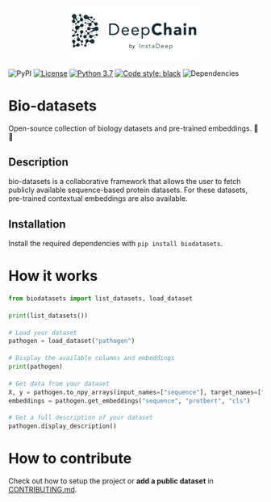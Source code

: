 <p align="center">
  <img width="50%" src="./.source/_static/deepchain.png">
</p>


![PyPI](https://img.shields.io/pypi/v/bio-datasets)
[![License](https://img.shields.io/badge/License-Apache%202.0-blue.svg)](https://opensource.org/licenses/Apache-2.0)
[![Python 3.7](https://img.shields.io/badge/python-3.7-blue.svg)](https://www.python.org/downloads/release/python-360/)
[![Code style: black](https://img.shields.io/badge/code%20style-black-000000.svg)](https://github.com/psf/black)
![Dependencies](https://img.shields.io/badge/dependencies-up%20to%20date-brightgreen.svg)

# Bio-datasets
Open-source collection of biology datasets and pre-trained embeddings. :dna: :closed_book:

## Description
bio-datasets is a collaborative framework that allows the user to fetch publicly available sequence-based protein datasets.
For these datasets, pre-trained contextual embeddings are also available.


## Installation
Install the required dependencies with `pip install biodatasets`.

# How it works

```python
from biodatasets import list_datasets, load_dataset

print(list_datasets())

# Load your dataset
pathogen = load_dataset("pathogen")

# Display the available columns and embeddings
print(pathogen)

# Get data from your dataset
X, y = pathogen.to_npy_arrays(input_names=["sequence"], target_names=["class"])
embeddings = pathogen.get_embeddings("sequence", "protbert", "cls")

# Get a full description of your dataset
pathogen.display_description()
```

# How to contribute
Check out how to setup the project or **add a public dataset** in [CONTRIBUTING.md](CONTRIBUTING.md).
